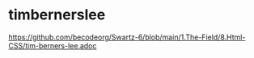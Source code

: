 # timbernerslee
https://github.com/becodeorg/Swartz-6/blob/main/1.The-Field/8.Html-CSS/tim-berners-lee.adoc
